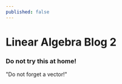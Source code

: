 ```yaml
---
published: false
---
```

# Linear Algebra Blog 2

### Do not try this at home!
"Do not forget a vector!"




